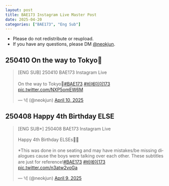```yaml
---
layout: post
title: BAE173 Instagram Live Master Post
date: 2025-04-20
categories: ["BAE173", "Eng Sub"]
---
```


- Please do not redistribute or reupload.
- If you have any questions, please DM [@neokjun](https://x.com/neokjun).

## 250410 On the way to Tokyo🚄
<blockquote class="twitter-tweet"><p lang="en" dir="ltr">[ENG SUB] 250410 BAE173 Instagram Live<br><br>On the way to Tokyo🚄<a href="https://twitter.com/hashtag/BAE173?src=hash&amp;ref_src=twsrc%5Etfw">#BAE173</a> <a href="https://twitter.com/hashtag/%EB%B9%84%EC%97%90%EC%9D%B4%EC%9D%B4173?src=hash&amp;ref_src=twsrc%5Etfw">#비에이이173</a> <a href="https://t.co/NXP5omEW6M">pic.twitter.com/NXP5omEW6M</a></p>&mdash; 넉 (@neokjun) <a href="https://twitter.com/neokjun/status/1910307347660001544?ref_src=twsrc%5Etfw">April 10, 2025</a></blockquote> <script async src="https://platform.twitter.com/widgets.js" charset="utf-8"></script>

## 250408 Happy 4th Birthday ELSE
<blockquote class="twitter-tweet"><p lang="en" dir="ltr">[ENG SUB*] 250408 BAE173 Instagram Live<br><br>Happy 4th Birthday ELSEs🥳🎉<br><br>*This was done in one seating and may have mistakes/be missing dialogues cause the boys were talking over each other. These subtitles are just for reference!<a href="https://twitter.com/hashtag/BAE173?src=hash&amp;ref_src=twsrc%5Etfw">#BAE173</a> <a href="https://twitter.com/hashtag/%EB%B9%84%EC%97%90%EC%9D%B4173?src=hash&amp;ref_src=twsrc%5Etfw">#비에이173</a> <a href="https://t.co/n3atw2voGa">pic.twitter.com/n3atw2voGa</a></p>&mdash; 넉 (@neokjun) <a href="https://twitter.com/neokjun/status/1909950016808185982?ref_src=twsrc%5Etfw">April 9, 2025</a></blockquote> <script async src="https://platform.twitter.com/widgets.js" charset="utf-8"></script>
